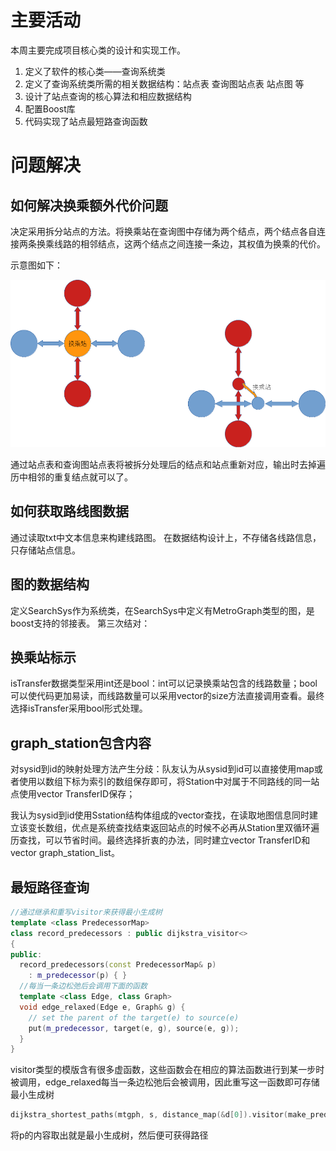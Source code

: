 # 主要活动

本周主要完成项目核心类的设计和实现工作。

1. 定义了软件的核心类——查询系统类
2. 定义了查询系统类所需的相关数据结构：站点表 查询图站点表 站点图 等
3. 设计了站点查询的核心算法和相应数据结构
4. 配置Boost库
5. 代码实现了站点最短路查询函数

# 问题解决

## 如何解决换乘额外代价问题

决定采用拆分站点的方法。将换乘站在查询图中存储为两个结点，两个结点各自连接两条换乘线路的相邻结点，这两个结点之间连接一条边，其权值为换乘的代价。

示意图如下：

![站点拆分示意图](./站点拆分示意图.png "站点拆分示意图")

通过站点表和查询图站点表将被拆分处理后的结点和站点重新对应，输出时去掉遍历中相邻的重复结点就可以了。

## 如何获取路线图数据

通过读取txt中文本信息来构建线路图。
在数据结构设计上，不存储各线路信息，只存储站点信息。

## 图的数据结构

定义SearchSys作为系统类，在SearchSys中定义有MetroGraph类型的图，是boost支持的邻接表。
第三次结对：

## 换乘站标示
isTransfer数据类型采用int还是bool：int可以记录换乘站包含的线路数量；bool可以使代码更加易读，而线路数量可以采用vector的size方法直接调用查看。最终选择isTransfer采用bool形式处理。

## graph_station包含内容
对sysid到id的映射处理方法产生分歧：队友认为从sysid到id可以直接使用map或者使用以数组下标为索引的数组保存即可，将Station中对属于不同路线的同一站点使用vector<Sstation> TransferID保存；
  
我认为sysid到id使用Sstation结构体组成的vector查找，在读取地图信息同时建立该变长数组，优点是系统查找结束返回站点的时候不必再从Station里双循环遍历查找，可以节省时间。最终选择折衷的办法，同时建立vector<Sstation> TransferID和vector<Sstation> graph_station_list。
  
## 最短路径查询
```cpp
//通过继承和重写visitor来获得最小生成树
template <class PredecessorMap>
class record_predecessors : public dijkstra_visitor<>
{
public:
  record_predecessors(const PredecessorMap& p)
    : m_predecessor(p) { }
  //每当一条边松弛后会调用下面的函数
  template <class Edge, class Graph>
  void edge_relaxed(Edge e, Graph& g) {
    // set the parent of the target(e) to source(e)
    put(m_predecessor, target(e, g), source(e, g));
  }
}
```
visitor类型的模版含有很多虚函数，这些函数会在相应的算法函数进行到某一步时被调用，edge_relaxed每当一条边松弛后会被调用，因此重写这一函数即可存储最小生成树

```cpp
dijkstra_shortest_paths(mtgph, s, distance_map(&d[0]).visitor(make_predecessor_recorder(&p[0])));
```
将p的内容取出就是最小生成树，然后便可获得路径
